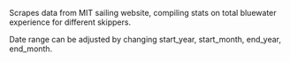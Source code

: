 Scrapes data from MIT sailing website, compiling stats on total bluewater experience for different skippers. 

Date range can be adjusted by changing start_year, start_month, end_year, end_month.
